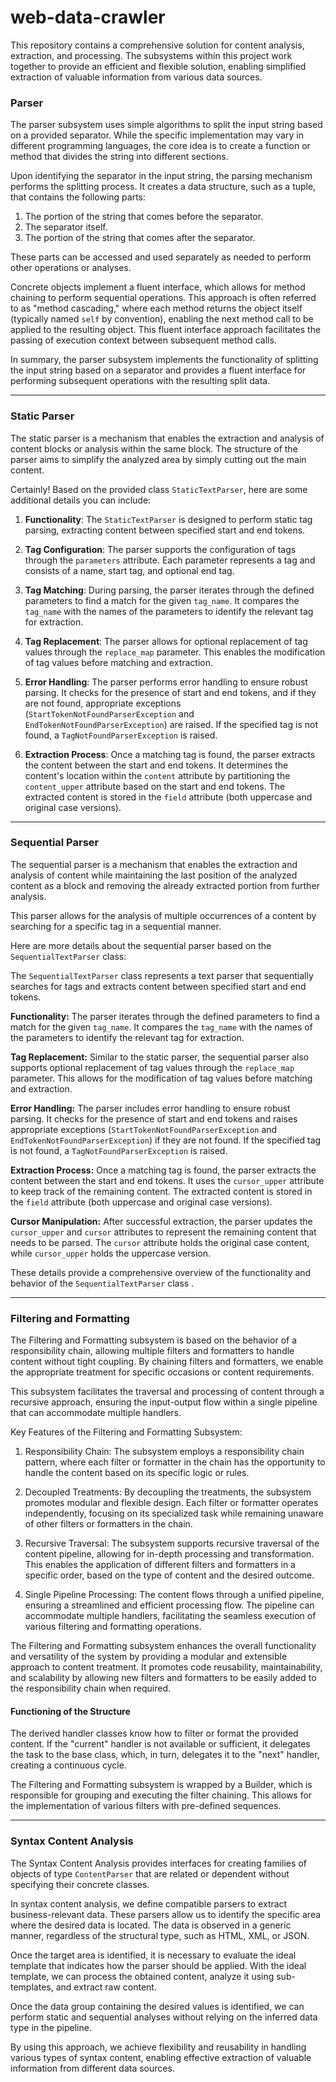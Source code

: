 # web-data-crawler

This repository contains a comprehensive solution for content analysis, extraction, and processing. The subsystems within this project work together to provide an efficient and flexible solution, enabling simplified extraction of valuable information from various data sources.


### Parser

The parser subsystem uses simple algorithms to split the input string based on a provided separator. While the specific implementation may vary in different programming languages, the core idea is to create a function or method that divides the string into different sections.

Upon identifying the separator in the input string, the parsing mechanism performs the splitting process. It creates a data structure, such as a tuple, that contains the following parts:

1. The portion of the string that comes before the separator.
2. The separator itself.
3. The portion of the string that comes after the separator.

These parts can be accessed and used separately as needed to perform other operations or analyses.

Concrete objects implement a fluent interface, which allows for method chaining to perform sequential operations. This approach is often referred to as "method cascading," where each method returns the object itself (typically named `self` by convention), enabling the next method call to be applied to the resulting object. This fluent interface approach facilitates the passing of execution context between subsequent method calls.

In summary, the parser subsystem implements the functionality of splitting the input string based on a separator and provides a fluent interface for performing subsequent operations with the resulting split data.

---
### Static Parser
The static parser is a mechanism that enables the extraction and analysis of content blocks or analysis within the same block. The structure of the parser aims to simplify the analyzed area by simply cutting out the main content.


Certainly! Based on the provided class `StaticTextParser`, here are some additional details you can include:

1. **Functionality**: The `StaticTextParser` is designed to perform static tag parsing, extracting content between specified start and end tokens.

2. **Tag Configuration**: The parser supports the configuration of tags through the `parameters` attribute. Each parameter represents a tag and consists of a name, start tag, and optional end tag.

3. **Tag Matching**: During parsing, the parser iterates through the defined parameters to find a match for the given `tag_name`. It compares the `tag_name` with the names of the parameters to identify the relevant tag for extraction.

4. **Tag Replacement**: The parser allows for optional replacement of tag values through the `replace_map` parameter. This enables the modification of tag values before matching and extraction.

5. **Error Handling**: The parser performs error handling to ensure robust parsing. It checks for the presence of start and end tokens, and if they are not found, appropriate exceptions (`StartTokenNotFoundParserException` and `EndTokenNotFoundParserException`) are raised. If the specified tag is not found, a `TagNotFoundParserException` is raised.

6. **Extraction Process**: Once a matching tag is found, the parser extracts the content between the start and end tokens. It determines the content's location within the `content` attribute by partitioning the `content_upper` attribute based on the start and end tokens. The extracted content is stored in the `field` attribute (both uppercase and original case versions).

---
### Sequential Parser

The sequential parser is a mechanism that enables the extraction and analysis of content while maintaining the last position of the analyzed content as a block and removing the already extracted portion from further analysis.

This parser allows for the analysis of multiple occurrences of a content by searching for a specific tag in a sequential manner.

Here are more details about the sequential parser based on the `SequentialTextParser` class:

The `SequentialTextParser` class represents a text parser that sequentially searches for tags and extracts content between specified start and end tokens.

**Functionality:** The parser iterates through the defined parameters to find a match for the given `tag_name`. It compares the `tag_name` with the names of the parameters to identify the relevant tag for extraction.

**Tag Replacement:** Similar to the static parser, the sequential parser also supports optional replacement of tag values through the `replace_map` parameter. This allows for the modification of tag values before matching and extraction.

**Error Handling:** The parser includes error handling to ensure robust parsing. It checks for the presence of start and end tokens and raises appropriate exceptions (`StartTokenNotFoundParserException` and `EndTokenNotFoundParserException`) if they are not found. If the specified tag is not found, a `TagNotFoundParserException` is raised.

**Extraction Process:** Once a matching tag is found, the parser extracts the content between the start and end tokens. It uses the `cursor_upper` attribute to keep track of the remaining content. The extracted content is stored in the `field` attribute (both uppercase and original case versions).

**Cursor Manipulation:** After successful extraction, the parser updates the `cursor_upper` and `cursor` attributes to represent the remaining content that needs to be parsed. The `cursor` attribute holds the original case content, while `cursor_upper` holds the uppercase version.

These details provide a comprehensive overview of the functionality and behavior of the `SequentialTextParser` class .


---
### Filtering and Formatting

The Filtering and Formatting subsystem is based on the behavior of a responsibility chain, allowing multiple filters and formatters to handle content without tight coupling. By chaining filters and formatters, we enable the appropriate treatment for specific occasions or content requirements.

This subsystem facilitates the traversal and processing of content through a recursive approach, ensuring the input-output flow within a single pipeline that can accommodate multiple handlers.

Key Features of the Filtering and Formatting Subsystem:

1. Responsibility Chain: The subsystem employs a responsibility chain pattern, where each filter or formatter in the chain has the opportunity to handle the content based on its specific logic or rules.

2. Decoupled Treatments: By decoupling the treatments, the subsystem promotes modular and flexible design. Each filter or formatter operates independently, focusing on its specialized task while remaining unaware of other filters or formatters in the chain.

3. Recursive Traversal: The subsystem supports recursive traversal of the content pipeline, allowing for in-depth processing and transformation. This enables the application of different filters and formatters in a specific order, based on the type of content and the desired outcome.

4. Single Pipeline Processing: The content flows through a unified pipeline, ensuring a streamlined and efficient processing flow. The pipeline can accommodate multiple handlers, facilitating the seamless execution of various filtering and formatting operations.

The Filtering and Formatting subsystem enhances the overall functionality and versatility of the system by providing a modular and extensible approach to content treatment. It promotes code reusability, maintainability, and scalability by allowing new filters and formatters to be easily added to the responsibility chain when required.


#### Functioning of the Structure
The derived handler classes know how to filter or format the provided content. If the "current" handler is not available or sufficient, it delegates the task to the base class, which, in turn, delegates it to the "next" handler, creating a continuous cycle.

The Filtering and Formatting subsystem is wrapped by a Builder, which is responsible for grouping and executing the filter chaining. This allows for the implementation of various filters with pre-defined sequences.

---
### Syntax Content Analysis

The Syntax Content Analysis provides interfaces for creating families of objects of type `ContentParser` that are related or dependent without specifying their concrete classes.

In syntax content analysis, we define compatible parsers to extract business-relevant data. These parsers allow us to identify the specific area where the desired data is located. The data is observed in a generic manner, regardless of the structural type, such as HTML, XML, or JSON.

Once the target area is identified, it is necessary to evaluate the ideal template that indicates how the parser should be applied. With the ideal template, we can process the obtained content, analyze it using sub-templates, and extract raw content.

Once the data group containing the desired values is identified, we can perform static and sequential analyses without relying on the inferred data type in the pipeline.

By using this approach, we achieve flexibility and reusability in handling various types of syntax content, enabling effective extraction of valuable information from different data sources.
